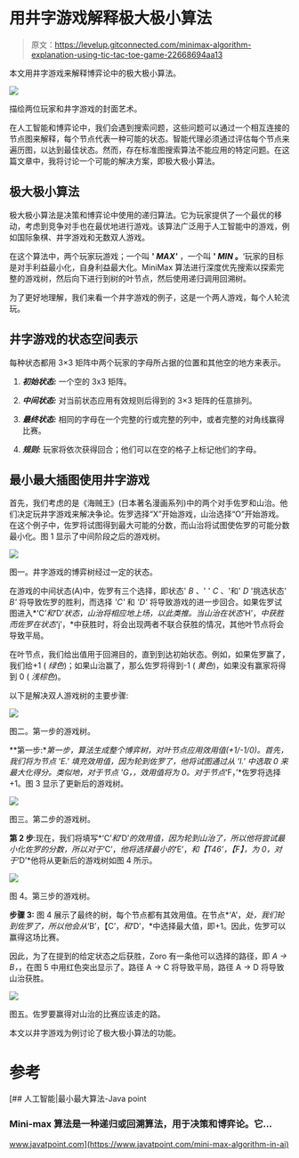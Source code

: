 # 用井字游戏解释极大极小算法

> 原文：<https://levelup.gitconnected.com/minimax-algorithm-explanation-using-tic-tac-toe-game-22668694aa13>

本文用井字游戏来解释博弈论中的极大极小算法。

![](img/40acd25f2f9dfde3b5813826075e8f6e.png)

描绘两位玩家和井字游戏的封面艺术。

在人工智能和博弈论中，我们会遇到搜索问题，这些问题可以通过一个相互连接的节点图来解释，每个节点代表一种可能的状态。智能代理必须通过评估每个节点来遍历图，以达到最佳状态。然而，存在标准图搜索算法不能应用的特定问题。在这篇文章中，我将讨论一个可能的解决方案，即极大极小算法。

## 极大极小算法

极大极小算法是决策和博弈论中使用的递归算法。它为玩家提供了一个最优的移动，考虑到竞争对手也在最优地进行游戏。该算法广泛用于人工智能中的游戏，例如国际象棋、井字游戏和无数双人游戏。

在这个算法中，两个玩家玩游戏；一个叫 **' *MAX'*** ，一个叫 **' *MIN* 。**‘玩家的目标是对手利益最小化，自身利益最大化。MiniMax 算法进行深度优先搜索以探索完整的游戏树，然后向下进行到树的叶节点，然后使用递归调用回溯树。

为了更好地理解，我们来看一个井字游戏的例子，这是一个两人游戏，每个人轮流玩。

## 井字游戏的状态空间表示

每种状态都用 3×3 矩阵中两个玩家的字母所占据的位置和其他空的地方来表示。

1. ***初始状态:*** 一个空的 3x3 矩阵。

2. ***中间状态:*** 对当前状态应用有效规则后得到的 3×3 矩阵的任意排列。

3. ***最终状态:*** 相同的字母在一个完整的行或完整的列中，或者完整的对角线赢得比赛。

4. ***规则:*** 玩家将依次获得回合；他们可以在空的格子上标记他们的字母。

## 最小最大插图使用井字游戏

首先，我们考虑的是《海贼王》(日本著名漫画系列)中的两个对手佐罗和山治。他们决定玩井字游戏来解决争论。佐罗选择“X”开始游戏，山治选择“O”开始游戏。在这个例子中，佐罗将试图得到最大可能的分数，而山治将试图使佐罗的可能分数最小化。图 1 显示了中间阶段之后的游戏树。

![](img/ca0de0d11fe486e3c45a8f26cfd8ac3e.png)

图一。井字游戏的博弈树经过一定的状态。

在游戏的中间状态(A)中，佐罗有三个选择，即状态' *B* 、' ' *C* 、'和' *D* '挑选状态' *B'* 将导致佐罗的胜利，而选择 *'C'* 和 *'D'* 将导致游戏的进一步回合。如果佐罗试图进入*‘C’*和*‘D’*状态，山治将相应地上场，以此类推。当山治在状态*‘H’，*中获胜而佐罗在状态*‘j’，*中获胜时，将会出现两者不联合获胜的情况，其他叶节点将会导致平局。

在叶节点，我们给出值用于回溯目的，直到到达初始状态。例如，如果佐罗赢了，我们给+1 ( *绿色*)；如果山治赢了，那么佐罗将得到-1 ( *黄色*)，如果没有赢家将得到 0 ( *浅棕色*)。

以下是解决双人游戏树的主要步骤:

![](img/102785eb8d89fcaf23b32f60749f2084.png)

图二。第一步的游戏树。

**第一步:**第一步，算法生成整个博弈树，对叶节点应用效用值(+1/-1/0)。首先，我们将为节点 *'E.'* 填充效用值，因为轮到佐罗了，他将试图通过从 *'I.'* 中选取 0 来最大化得分。类似地，对于节点 *'G，*，效用值将为 0。对于节点*‘F，’*佐罗将选择+1。图 3 显示了更新后的游戏树。

![](img/bf31468d0f409423a200438b0ba59883.png)

图三。第二步的游戏树。

**第 2 步**:现在，我们将填写*‘C’*和*‘D’*的效用值，因为轮到山治了，所以他将尝试最小化佐罗的分数，所以对于*‘C’，*他将选择最小的*‘E’，*和【T46’，【F】，为 0，对于*‘D’*他将从更新后的游戏树如图 4 所示。

![](img/f2b96549b3f755cf82f1d666f5247338.png)

图 4。第三步的游戏树。

**步骤 3:** 图 4 展示了最终的树，每个节点都有其效用值。在节点*‘A’，*处，我们轮到佐罗了，所以他会从*‘B’，【C’，*和*‘D’，*中选择最大值，即+1。因此，佐罗可以赢得这场比赛。

因此，为了在提到的给定状态之后获胜，Zoro 有一条他可以选择的路径，即 *A → B，*，在图 5 中用红色突出显示了。路径 A → C 将导致平局，路径 A → D 将导致山治获胜。

![](img/a261bffc448085fd6ec6edd6bb642b96.png)

图五。佐罗要赢得对山治的比赛应该走的路。

本文以井字游戏为例讨论了极大极小算法的功能。

# 参考

 [## 人工智能|最小最大算法-Java point

### Mini-max 算法是一种递归或回溯算法，用于决策和博弈论。它…

www.javatpoint.com](https://www.javatpoint.com/mini-max-algorithm-in-ai)